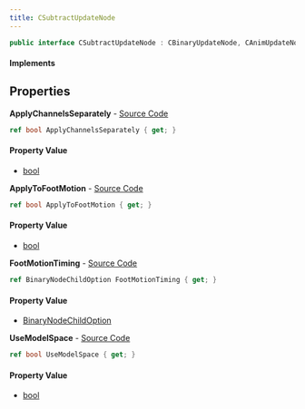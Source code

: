 ```yaml
---
title: CSubtractUpdateNode
---
```


```csharp
public interface CSubtractUpdateNode : CBinaryUpdateNode, CAnimUpdateNodeBase, ISchemaClass<CAnimUpdateNodeBase>, ISchemaClass<CBinaryUpdateNode>, ISchemaClass<CSubtractUpdateNode>, ISchemaField, ISchemaClass, INativeHandle
```

#### Implements

## Properties

**ApplyChannelsSeparately** - [Source Code](https://github.com/swiftly-solution/swiftlys2/blob/main/managed/src/SwiftlyS2.Generated/Schemas/Interfaces/CSubtractUpdateNode.cs#L20)

```csharp
ref bool ApplyChannelsSeparately { get; }
```

#### Property Value

- [bool](https://learn.microsoft.com/dotnet/api/system.boolean)

**ApplyToFootMotion** - [Source Code](https://github.com/swiftly-solution/swiftlys2/blob/main/managed/src/SwiftlyS2.Generated/Schemas/Interfaces/CSubtractUpdateNode.cs#L18)

```csharp
ref bool ApplyToFootMotion { get; }
```

#### Property Value

- [bool](https://learn.microsoft.com/dotnet/api/system.boolean)

**FootMotionTiming** - [Source Code](https://github.com/swiftly-solution/swiftlys2/blob/main/managed/src/SwiftlyS2.Generated/Schemas/Interfaces/CSubtractUpdateNode.cs#L16)

```csharp
ref BinaryNodeChildOption FootMotionTiming { get; }
```

#### Property Value

- [BinaryNodeChildOption](/docs/api/shared/schemadefinitions/binarynodechildoption)

**UseModelSpace** - [Source Code](https://github.com/swiftly-solution/swiftlys2/blob/main/managed/src/SwiftlyS2.Generated/Schemas/Interfaces/CSubtractUpdateNode.cs#L22)

```csharp
ref bool UseModelSpace { get; }
```

#### Property Value

- [bool](https://learn.microsoft.com/dotnet/api/system.boolean)

